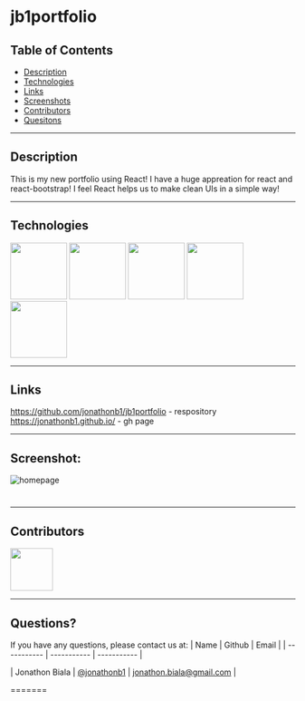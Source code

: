 # jb1portfolio

## Table of Contents

- [Description](#Description)
- [Technologies](#Technologies)
- [Links](#Links)
- [Screenshots](#Screenshots)
- [Contributors](#Contributors)
- [Quesitons](#Questions)

---

## Description

This is my new portfolio using React! I have a huge appreation for react and react-bootstrap! I feel React helps us to make clean UIs in a simple way!

---

## Technologies

<p float="left">
<img src="https://www.logolynx.com/images/logolynx/s_1a/1a6dec46e15b0c11c178b4c7d1efd937.png" width="100" height="100">
<img src="https://www.logolynx.com/images/logolynx/s_3b/3b9d42a73e06ccac04deb9073e5235ba.png" width="100" height="100">
<img src="https://upload.wikimedia.org/wikipedia/commons/thumb/9/99/Unofficial_JavaScript_logo_2.svg/512px-Unofficial_JavaScript_logo_2.svg.png?20141107110902>" width="100" height="100">
<img src="https://upload.wikimedia.org/wikipedia/commons/thumb/a/a7/React-icon.svg/2300px-React-icon.svg.png" width="100" height="100">
<img src="https://cdn.iconscout.com/icon/free/png-256/npm-3-1175132.png" width="100" height="100">

---

## Links

https://github.com/jonathonb1/jb1portfolio - respository
https://jonathonb1.github.io/ - gh page

---

## Screenshot:

![homepage](https://user-images.githubusercontent.com/102259821/206947561-f6f95469-14d7-4679-8b68-475270f9aca7.png)


#

---

## Contributors

[<img src="https://ca.slack-edge.com/T03EP850QMA-U03LRRGR9SA-26e6f5444e8e-512" width="75" height="75">](https://github.com/jonathonb1)

---

## Questions?

If you have any questions, please contact us at:
| Name | Github | Email |
| ----------- | ----------- | ----------- |

| Jonathon Biala | [@jonathonb1](https://github.com/jonathonb1) | jonathon.biala@gmail.com |

=======
